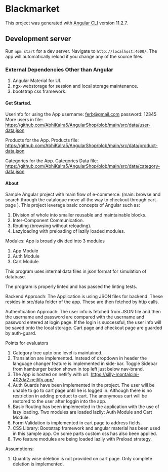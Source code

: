 # Blackmarket

This project was generated with [Angular CLI](https://github.com/angular/angular-cli) version 11.2.7.

## Development server

Run `npm start` for a dev server. Navigate to `http://localhost:4600/`. The app will automatically reload if you change any of the source files.

### External Dependencies Other than Angular

1. Angular Material for UI.
2. ngx-webstorage for session and local storage maintenance.
3. bootstrap css framework.

#### Get Started.

UserInfo for using the App
username: ferb@gmail.com
password: 12345
More users in file: https://github.com/AbhiKalra5/AngularShop/blob/main/src/data/user-data.json

Products for the App.
Products file: https://github.com/AbhiKalra5/AngularShop/blob/main/src/data/product-data.json

Categories for the App.
Categories Data file: https://github.com/AbhiKalra5/AngularShop/blob/main/src/data/category-data.json

#### About

Sample Angular project with main flow of e-commerce. (main: browse and search through the catalogue move all the way to checkout through cart page ).
This project leverage basic concepts of Angular such as:

1. Division of whole into smaller reusable and maintainable blocks.
2. Inter-Component Communication.
3. Routing (browsing without reloading).
4. Lazyloading with preloading of lazily loaded modules.

Modules: App is broadly divided into 3 modules
1.	App Module
2.	Auth Module
3.	Cart Module


This program uses internal data files in json format for simulation of database.

The program is properly linted and has passed the linting tests.

Backend Approach:
The Application is using JSON files for backend. These resides in src/data folder of the app. These are then fetched by http calls.

Authentication Approach:
The user info is fetched from JSON file and then the username and password are compared with the username and password entered at login page. If the login is successful, the user info will be saved onto the local storage. Cart page and checkout page are guarded by auth-guard. 



Points for  evaluators

1. Category tree upto one level is maintained.
2. Translation are implemented. Instead of dropdown in header the language changer feature is implemented in side-bar. Toggle Sidebar from hamburger button shown in top left just below nav-brand.
3. The App is hosted on netlify with url: https://silly-montalcini-402da2.netlify.app/
4. Auth Guards have been implemented in the project. The user will be unable to go to cart page until he is logged in. Although there is no restriction in adding product to cart. The anonymous cart will be restored to the user after loggin into the app.
5. Basic Routing has been implemented in the application with the use of lazy loading. Two modules are loaded lazily: Auth Module and Cart Module.
6. Form Validation is implemented in cart page to address fields.
7. CSS Library: Bootstrap framework and angular material has been used in this sample app. On some parts custom css has also been applied.
8. Two feature modules are being loaded lazily with Preload strategy.


Assumptions:

1. Quantity wise deletion is not provided on cart page. Only complete deletion is implemented.
